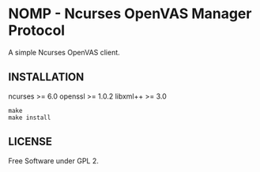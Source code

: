 # NOMP - Ncurses OpenVAS Manager Protocol

A simple Ncurses OpenVAS client.

## INSTALLATION
 
ncurses  >= 6.0
openssl  >= 1.0.2
libxml++ >= 3.0

```shell
make
make install
```

## LICENSE

Free Software under GPL 2.
